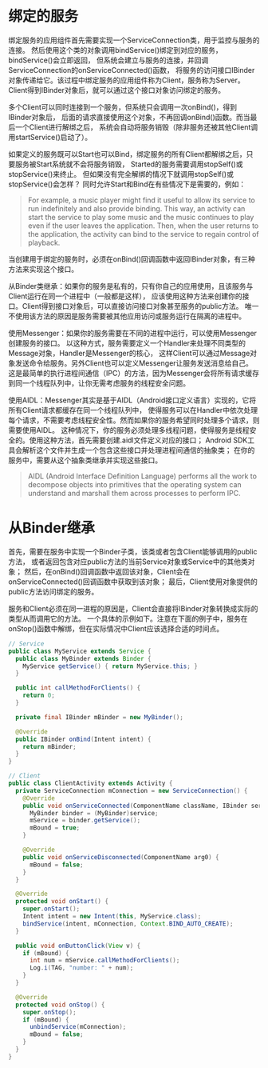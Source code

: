 
# 绑定的服务

绑定服务的应用组件首先需要实现一个ServiceConnection类，用于监控与服务的连接。
然后使用这个类的对象调用bindService()绑定到对应的服务，bindService()会立即返回，
但系统会建立与服务的连接，并回调ServiceConnection的onServiceConnected()函数，
将服务的访问接口IBinder对象传递给它。该过程中绑定服务的应用组件称为Client，服务称为Server。
Client得到IBinder对象后，就可以通过这个接口对象访问绑定的服务。

多个Client可以同时连接到一个服务，但系统只会调用一次onBind()，得到IBinder对象后，
后面的请求直接使用这个对象，不再回调onBind()函数。而当最后一个Client进行解绑之后，
系统会自动将服务销毁（除非服务还被其他Client调用startService()启动了）。

如果定义的服务既可以Start也可以Bind，绑定服务的所有Client都解绑之后，只要服务被Start系统就不会将服务销毁，
Started的服务需要调用stopSelf()或stopService()来终止。
但如果没有完全解绑的情况下就调用stopSelf()或stopService()会怎样？
同时允许Start和Bind在有些情况下是需要的，例如：
> For example, a music player might find it useful to allow its service to run indefinitely and also provide binding. 
  This way, an activity can start the service to play some music and the music continues to play 
  even if the user leaves the application. Then, when the user returns to the application, 
  the activity can bind to the service to regain control of playback.

当创建用于绑定的服务时，必须在onBind()回调函数中返回IBinder对象，有三种方法来实现这个接口。

从Binder类继承：如果你的服务是私有的，只有你自己的应用使用，且该服务与Client运行在同一个进程中（一般都是这样），
应该使用这种方法来创建你的接口。Client得到接口对象后，可以直接访问接口对象甚至服务的public方法。
唯一不使用该方法的原因是服务需要被其他应用访问或服务运行在隔离的进程中。

使用Messenger：如果你的服务需要在不同的进程中运行，可以使用Messenger创建服务的接口。
以这种方式，服务需要定义一个Handler来处理不同类型的Message对象，Handler是Messenger的核心，
这样Client可以通过Message对象发送命令给服务。另外Client也可以定义Messenger让服务发送消息给自己。
这是最简单的执行进程间通信（IPC）的方法，因为Messenger会将所有请求缓存到同一个线程队列中，让你无需考虑服务的线程安全问题。

使用AIDL：Messenger其实是基于AIDL（Android接口定义语言）实现的，它将所有Client请求都缓存在同一个线程队列中，
使得服务可以在Handler中依次处理每个请求，不需要考虑线程安全性。然而如果你的服务希望同时处理多个请求，则需要使用AIDL。
这种情况下，你的服务必须处理多线程问题，使得服务是线程安全的。使用这种方法，首先需要创建.aidl文件定义对应的接口；
Android SDK工具会解析这个文件并生成一个包含这些接口并处理进程间通信的抽象类；
在你的服务中，需要从这个抽象类继承并实现这些接口。
> AIDL (Android Interface Definition Language) performs all the work to decompose objects into primitives 
  that the operating system can understand and marshall them across processes to perform IPC.
  
# 从Binder继承

首先，需要在服务中实现一个Binder子类，该类或者包含Client能够调用的public方法，
或者返回包含对应public方法的当前Service对象或Service中的其他类对象；
然后，在onBind()回调函数中返回该对象，Client会在onServiceConnected()回调函数中获取到该对象；
最后，Client使用对象提供的public方法访问绑定的服务。

服务和Client必须在同一进程的原因是，Client会直接将IBinder对象转换成实际的类型从而调用它的方法。
一个具体的示例如下。注意在下面的例子中，服务在onStop()函数中解绑，但在实际情况中Client应该选择合适的时间点。
```java
// Service
public class MyService extends Service {
  public class MyBinder extends Binder {
    MyService getService() { return MyService.this; }
  }

  public int callMethodForClients() {
    return 0;
  }

  private final IBinder mBinder = new MyBinder();

  @Override
  public IBinder onBind(Intent intent) {
    return mBinder;
  }
}

// Client
public class ClientActivity extends Activity {
  private ServiceConnection mConnection = new ServiceConnection() {
    @Override
    public void onServiceConnected(ComponentName className, IBinder service) {
      MyBinder binder = (MyBinder)service;
      mService = binder.getService();
      mBound = true;
    }

    @Override
    public void onServiceDisconnected(ComponentName arg0) {
      mBound = false;
    }
  }

  @Override
  protected void onStart() {
    super.onStart();
    Intent intent = new Intent(this, MyService.class);
    bindService(intent, mConnection, Context.BIND_AUTO_CREATE);
  }

  public void onButtonClick(View v) {
    if (mBound) {
      int num = mService.callMethodForClients();
      Log.i(TAG, "number: " + num);
    }
  }

  @Override
  protected void onStop() {
    super.onStop();
    if (mBound) {
      unbindService(mConnection);
      mBound = false;
    }
  }
}
```

